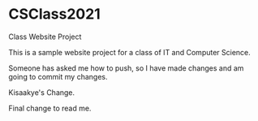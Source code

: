 # CSClass2021
 Class Website Project

 This is a sample website project for a class of IT and Computer Science.

 Someone has asked me how to push, so I have made changes and am going to commit
 my changes.

Kisaakye's Change.

Final change to read me.